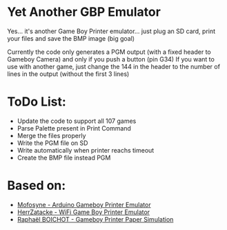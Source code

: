 # Yet Another GBP Emulator
Yes... it's another Game Boy Printer emulator... just plug an SD card, print your files and save the BMP image (big goal)

Currently the code only generates a PGM output (with a fixed header to Gameboy Camera) and only if you push a button (pin G34)
If you want to use with another game, just change the 144 in the header to the number of lines in the output (without the first 3 lines)

# ToDo List:
* Update the code to support all 107 games
* Parse Palette present in Print Command
* Merge the files properly
* Write the PGM file on SD
* Write automatically when printer reachs timeout
* Create the BMP file instead PGM

# Based on:
* [Mofosyne - Arduino Gameboy Printer Emulator](https://github.com/mofosyne/arduino-gameboy-printer-emulator)
* [HerrZatacke - WiFi Game Boy Printer Emulator](https://github.com/HerrZatacke/wifi-gbp-emulator)
* [Raphaël BOICHOT - Gameboy Printer Paper Simulation](https://github.com/Raphael-Boichot/GameboyPrinterPaperSimulation)
